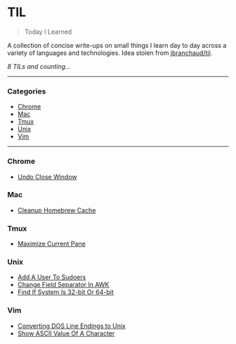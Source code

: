 # TIL

> Today I Learned

A collection of concise write-ups on small things I learn day to day across a
variety of languages and technologies. Idea stolen from
[jbranchaud/til](https://github.com/jbranchaud/til).

_8 TILs and counting..._

---

### Categories

* [Chrome](#chrome)
* [Mac](#mac)
* [Tmux](#tmux)
* [Unix](#unix)
* [Vim](#vim)

---

### Chrome

- [Undo Close Window](chrome/undo-close-window.md)

### Mac

- [Cleanup Homebrew Cache](mac/cleanup-homebrew-cache.md)

### Tmux

- [Maximize Current Pane](tmux/maximize-current-pane.md)

### Unix

- [Add A User To Sudoers](unix/add-user-to-sudoers.md)
- [Change Field Separator In AWK](unix/change_field_separator_in_awk.md)
- [Find If System Is 32-bit Or 64-bit](unix/find-if-32-bit-or-64-bit.md)

### Vim

- [Converting DOS Line Endings to Unix](vim/converting-dos-line-endings-to-unix.md)
- [Show ASCII Value Of A Character](vim/show-ascii-value-of-character.md)

